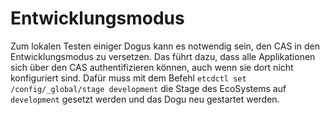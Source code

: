 # Entwicklungsmodus

Zum lokalen Testen einiger Dogus kann es notwendig sein, den CAS in den Entwicklungsmodus zu versetzen. 
Das führt dazu, dass alle Applikationen sich über den CAS authentifizieren können, auch wenn sie dort nicht
konfiguriert sind.
Dafür muss mit dem Befehl `etcdctl set /config/_global/stage development` die Stage des EcoSystems auf
`development` gesetzt werden und das Dogu neu gestartet werden.
